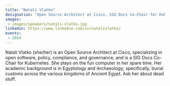 ```yaml
---
title: "Natali Vlatko"
designation: "Open Source Architect at Cisco, SIG Docs Co-Chair for Kubernetes"
images:
 - images/speakers/natali-vlatko.jpg
linkedin: https://www.linkedin.com/in/natalivlatko/
events:
 - 2024
---
```


Natali Vlatko (she/her) is an Open Source Architect at Cisco, specializing in open software, policy, compliance, and governance, and is a SIG Docs Co-Chair for Kubernetes. She plays on the fun computer in her spare time. Her academic background is in Egyptology and Archaeology; specifically, burial customs across the various kingdoms of Ancient Egypt. Ask her about dead stuff.